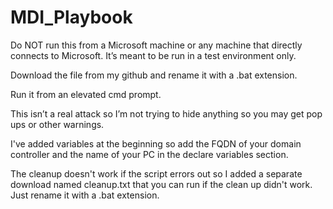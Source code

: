 # MDI_Playbook

Do NOT run this from a Microsoft machine or any machine that directly connects to Microsoft. It’s meant to be run in a test environment only.

Download the file from my github and rename it with a .bat extension.

Run it from an elevated cmd prompt.

This isn’t a real attack so I’m not trying to hide anything so you may get pop ups or other warnings.

I've added variables at the beginning so add the FQDN of your domain controller and the name of your PC in the declare variables section.

The cleanup doesn't work if the script errors out so I added a separate download named cleanup.txt that you can run if the clean up didn't work. Just rename it with a .bat extension.

